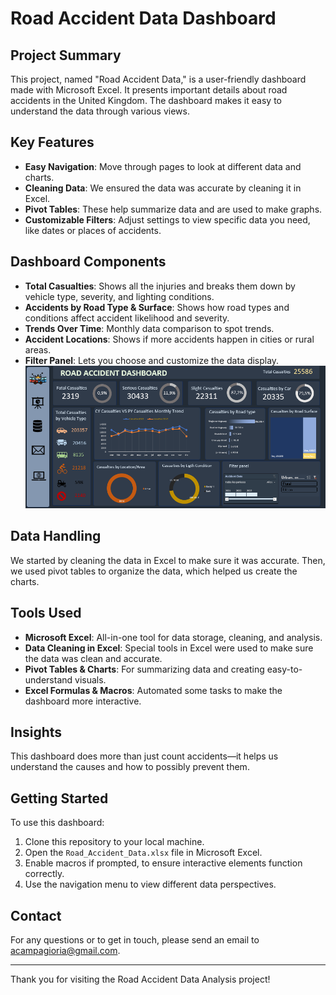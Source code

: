# Road Accident Data Dashboard

## Project Summary

This project, named "Road Accident Data," is a user-friendly dashboard made with Microsoft Excel. It presents important details about road accidents in the United Kingdom. The dashboard makes it easy to understand the data through various views.

## Key Features

- **Easy Navigation**: Move through pages to look at different data and charts.
- **Cleaning Data**: We ensured the data was accurate by cleaning it in Excel.
- **Pivot Tables**: These help summarize data and are used to make graphs.
- **Customizable Filters**: Adjust settings to view specific data you need, like dates or places of accidents.

## Dashboard Components

- **Total Casualties**: Shows all the injuries and breaks them down by vehicle type, severity, and lighting conditions.
- **Accidents by Road Type & Surface**: Shows how road types and conditions affect accident likelihood and severity.
- **Trends Over Time**: Monthly data comparison to spot trends.
- **Accident Locations**: Shows if more accidents happen in cities or rural areas.
- **Filter Panel**: Lets you choose and customize the data display.
![Road Accident Data Dashboard](./readme_screenshotsexcel/screenshot.png)


## Data Handling

We started by cleaning the data in Excel to make sure it was accurate. Then, we used pivot tables to organize the data, which helped us create the charts.

## Tools Used

- **Microsoft Excel**: All-in-one tool for data storage, cleaning, and analysis.
- **Data Cleaning in Excel**: Special tools in Excel were used to make sure the data was clean and accurate.
- **Pivot Tables & Charts**: For summarizing data and creating easy-to-understand visuals.
- **Excel Formulas & Macros**: Automated some tasks to make the dashboard more interactive.


## Insights

This dashboard does more than just count accidents—it helps us understand the causes and how to possibly prevent them.

## Getting Started

To use this dashboard:

1. Clone this repository to your local machine.
2. Open the `Road_Accident_Data.xlsx` file in Microsoft Excel.
3. Enable macros if prompted, to ensure interactive elements function correctly.
4. Use the navigation menu to view different data perspectives.


## Contact

For any questions or to get in touch, please send an email to [acampagioria@gmail.com](mailto:acampagioria@gmail.com).

---

Thank you for visiting the Road Accident Data Analysis project!

